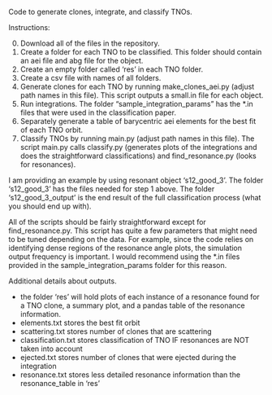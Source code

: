 Code to generate clones, integrate, and classify TNOs.

Instructions:

0. Download all of the files in the repository.
1. Create a folder for each TNO to be classified. This folder should contain an aei file and abg file for the object. 
2. Create an empty folder called ‘res’ in each TNO folder.
3. Create a csv file with names of all folders.
4. Generate clones for each TNO by running make_clones_aei.py (adjust path names in this file). This script outputs a small.in file for each object.
5. Run integrations. The folder “sample_integration_params” has the *.in files that were used in the classification paper.
6. Separately generate a table of barycentric aei elements for the best fit of each TNO orbit.
7. Classify TNOs by running main.py (adjust path names in this file). The script main.py calls classify.py (generates plots of the integrations and does the straightforward classifications) and  find_resonance.py (looks for resonances).

I am providing an example by using resonant object ‘s12_good_3’. The folder ‘s12_good_3’ has the files needed for step 1 above. The folder ‘s12_good_3_output’ is the end result of the full classification process (what you should end up with).

All of the scripts should be fairly straightforward except for find_resonance.py. This script has quite a few parameters that might need to be tuned depending on the data. For example, since the code relies on identifying dense regions of the resonance angle plots, the simulation output frequency is important. I would recommend using the \*.in files provided in the sample_integration_params folder for this reason.

Additional details about outputs.
* the folder ‘res’ will hold plots of each instance of a resonance found for a TNO clone, a summary plot, and a pandas table of the resonance information.
* elements.txt stores the best fit orbit
* scattering.txt stores number of clones that are scattering
* classification.txt stores classification of TNO IF resonances are NOT taken into account
* ejected.txt stores number of clones that were ejected during the integration
* resonance.txt stores less detailed resonance information than the resonance_table in ‘res’ 

